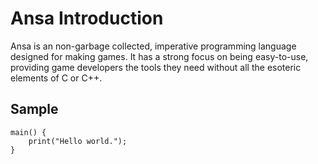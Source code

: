 # Ansa Introduction

Ansa is an non-garbage collected, imperative programming language designed for
making games. It has a strong focus on being easy-to-use, providing game
developers the tools they need without all the esoteric elements of C or C++.

## Sample

```
main() {
	print("Hello world.");
}
```
